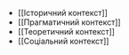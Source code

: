 - [[Історичний контекст]]
- [[Прагматичний контекст]]
- [[Теоретичний контекст]]
- [[Соціальний контекст]]